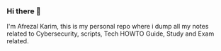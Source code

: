 ### Hi there 👋

I'm Afrezal Karim, this is my personal repo where i dump all my notes related to Cybersecurity, scripts, Tech HOWTO Guide, Study and Exam related.  




<!--
**R3zdrake/R3zdrake** is a ✨ _special_ ✨ repository because its `README.md` (this file) appears on your GitHub profile.

Here are some ideas to get you started:

- 🔭 I’m currently working on ...
- 🌱 I’m currently learning ...
- 👯 I’m looking to collaborate on ...
- 🤔 I’m looking for help with ...
- 💬 Ask me about ...
- 📫 How to reach me: ...
- 😄 Pronouns: ...
- ⚡ Fun fact: ...
-->
